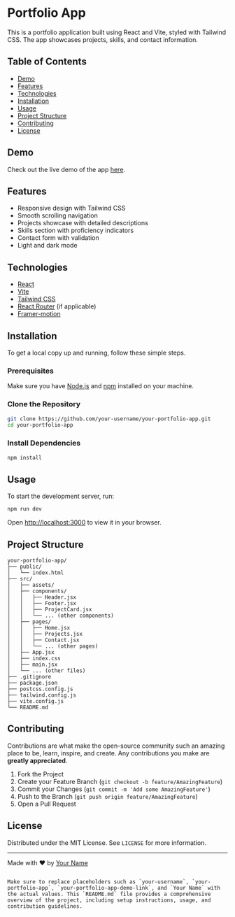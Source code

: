 # Portfolio App

This is a portfolio application built using React and Vite, styled with Tailwind CSS. The app showcases projects, skills, and contact information.

## Table of Contents

- [Demo](#demo)
- [Features](#features)
- [Technologies](#technologies)
- [Installation](#installation)
- [Usage](#usage)
- [Project Structure](#project-structure)
- [Contributing](#contributing)
- [License](#license)

## Demo

Check out the live demo of the app [here](https://your-portfolio-app-demo-link.com).

## Features

- Responsive design with Tailwind CSS
- Smooth scrolling navigation
- Projects showcase with detailed descriptions
- Skills section with proficiency indicators
- Contact form with validation
- Light and dark mode

## Technologies

- [React](https://reactjs.org/)
- [Vite](https://vitejs.dev/)
- [Tailwind CSS](https://tailwindcss.com/)
- [React Router](https://reactrouter.com/) (if applicable)
- [Framer-motion](https://www.framer.com/)

## Installation

To get a local copy up and running, follow these simple steps.

### Prerequisites

Make sure you have [Node.js](https://nodejs.org/) and [npm](https://www.npmjs.com/) installed on your machine.

### Clone the Repository

```bash
git clone https://github.com/your-username/your-portfolio-app.git
cd your-portfolio-app
```

### Install Dependencies

```bash
npm install
```

## Usage

To start the development server, run:

```bash
npm run dev
```

Open [http://localhost:3000](http://localhost:3000) to view it in your browser.

## Project Structure

```plaintext
your-portfolio-app/
├── public/
│   └── index.html
├── src/
│   ├── assets/
│   ├── components/
│   │   ├── Header.jsx
│   │   ├── Footer.jsx
│   │   ├── ProjectCard.jsx
│   │   └── ... (other components)
│   ├── pages/
│   │   ├── Home.jsx
│   │   ├── Projects.jsx
│   │   ├── Contact.jsx
│   │   └── ... (other pages)
│   ├── App.jsx
│   ├── index.css
│   ├── main.jsx
│   └── ... (other files)
├── .gitignore
├── package.json
├── postcss.config.js
├── tailwind.config.js
├── vite.config.js
└── README.md
```

## Contributing

Contributions are what make the open-source community such an amazing place to be, learn, inspire, and create. Any contributions you make are **greatly appreciated**.

1. Fork the Project
2. Create your Feature Branch (`git checkout -b feature/AmazingFeature`)
3. Commit your Changes (`git commit -m 'Add some AmazingFeature'`)
4. Push to the Branch (`git push origin feature/AmazingFeature`)
5. Open a Pull Request

## License

Distributed under the MIT License. See `LICENSE` for more information.

---

Made with ❤️ by [Your Name](https://your-portfolio-link.com)
```

Make sure to replace placeholders such as `your-username`, `your-portfolio-app`, `your-portfolio-app-demo-link`, and `Your Name` with the actual values. This `README.md` file provides a comprehensive overview of the project, including setup instructions, usage, and contribution guidelines.
